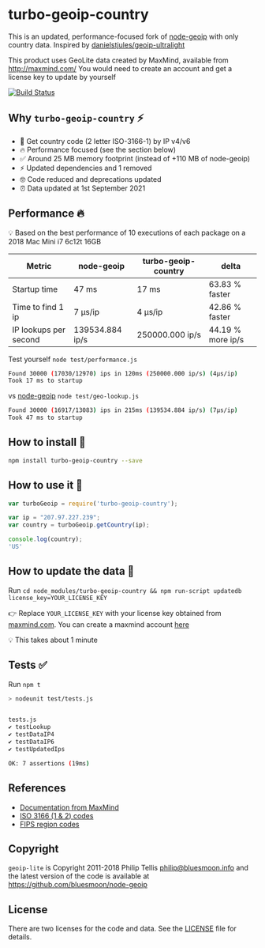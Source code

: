 # turbo-geoip-country

This is an updated, performance-focused fork of [node-geoip](https://github.com/geoip-lite/node-geoip) with only country data. Inspired by [danielstjules/geoip-ultralight](https://github.com/danielstjules/geoip-ultralight)

This product uses GeoLite data created by MaxMind, available from http://maxmind.com/
You would need to create an account and get a license key to update by yourself

[![Build Status](https://travis-ci.org/bluesmoon/node-geoip.svg?branch=master "node-geoip on Travis")](https://travis-ci.org/bluesmoon/node-geoip)

## Why `turbo-geoip-country` ⚡️

- 🚀 Get country code (2 letter ISO-3166-1) by IP v4/v6
- 🔥 Performance focused (see the section below)
- ✅ Around 25 MB memory footprint (instead of +110 MB of node-geoip)
- ⚡️ Updated dependencies and 1 removed
- 🤓 Code reduced and deprecations updated
- ⏰ Data updated at 1st September 2021

## Performance 🔥

💡 Based on the best performance of 10 executions of each package on a 2018 Mac Mini i7 6c12t 16GB

| Metric | node-geoip | turbo-geoip-country | delta  |
| ------- | ------- | ------- | ------- |
| Startup time | 47 ms | 17 ms | 63.83 % faster |
| Time to find 1 ip | 7 μs/ip | 4 μs/ip | 42.86 % faster |
| IP lookups per second | 139534.884 ip/s | 250000.000 ip/s | 44.19 % more ip/s |


Test yourself `node test/performance.js`

```bash
Found 30000 (17030/12970) ips in 120ms (250000.000 ip/s) (4μs/ip)
Took 17 ms to startup
```

vs [node-geoip](https://github.com/geoip-lite/node-geoip) `node test/geo-lookup.js`

```bash
Found 30000 (16917/13083) ips in 215ms (139534.884 ip/s) (7μs/ip)
Took 47 ms to startup
```

## How to install 🎁

```bash
npm install turbo-geoip-country --save
```
## How to use it 🤖

```javascript
var turboGeoip = require('turbo-geoip-country');

var ip = "207.97.227.239";
var country = turboGeoip.getCountry(ip);

console.log(country);
'US'

```

## How to update the data 🔑

Run `cd node_modules/turbo-geoip-country && npm run-script updatedb license_key=YOUR_LICENSE_KEY`

👉 Replace `YOUR_LICENSE_KEY` with your license key obtained from [maxmind.com](https://support.maxmind.com/account-faq/account-related/how-do-i-generate-a-license-key/). You can create a maxmind account [here](https://www.maxmind.com/en/geolite2/signup)

💡 This takes about 1 minute

## Tests ✅

Run `npm t`

```bash
> nodeunit test/tests.js


tests.js
✔ testLookup
✔ testDataIP4
✔ testDataIP6
✔ testUpdatedIps

OK: 7 assertions (19ms)
```

## References

  - <a href="http://www.maxmind.com/app/iso3166">Documentation from MaxMind</a>
  - <a href="http://en.wikipedia.org/wiki/ISO_3166">ISO 3166 (1 & 2) codes</a>
  - <a href="http://en.wikipedia.org/wiki/List_of_FIPS_region_codes">FIPS region codes</a>

## Copyright

`geoip-lite` is Copyright 2011-2018 Philip Tellis <philip@bluesmoon.info> and the latest version of the code is
available at https://github.com/bluesmoon/node-geoip

## License

There are two licenses for the code and data.  See the [LICENSE](https://github.com/bluesmoon/node-geoip/blob/master/LICENSE) file for details.
